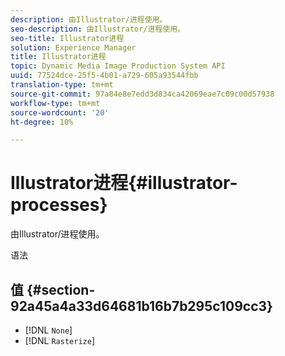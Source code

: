 ```yaml
---
description: 由Illustrator/进程使用。
seo-description: 由Illustrator/进程使用。
seo-title: Illustrator进程
solution: Experience Manager
title: Illustrator进程
topic: Dynamic Media Image Production System API
uuid: 77524dce-25f5-4b01-a729-605a93544fbb
translation-type: tm+mt
source-git-commit: 97a84e8e7edd3d834ca42069eae7c09c00d57938
workflow-type: tm+mt
source-wordcount: '20'
ht-degree: 10%

---
```



# Illustrator进程{#illustrator-processes}

由Illustrator/进程使用。

语法

## 值 {#section-92a45a4a33d64681b16b7b295c109cc3}

* [!DNL `None`]
* [!DNL `Rasterize`]

